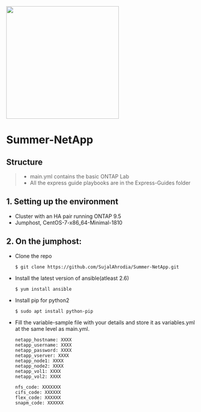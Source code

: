 <img src="http://www.freelogovectors.net/wp-content/uploads/2018/04/netapp-logo.png" width="300"> 

# Summer-NetApp 

## Structure

> * main.yml contains the basic ONTAP Lab
> * All the express guide playbooks are in the Express-Guides folder

## 1. Setting up the environment
  * Cluster with an HA pair running ONTAP 9.5
  * Jumphost, CentOS-7-x86_64-Minimal-1810
## 2. On the jumphost:
  * Clone the repo
    ```shell
    $ git clone https://github.com/SujalAhrodia/Summer-NetApp.git
    ```  
  * Install the latest version of ansible(atleast 2.6)
    ```shell
    $ yum install ansible
    ```
  * Install pip for python2 
    ```shell
    $ sudo apt install python-pip
    ```
  * Fill the variable-sample file with your details and store it as variables.yml at the same level as main.yml.
    ```shell
    netapp_hostname: XXXX
    netapp_username: XXXX
    netapp_password: XXXX
    netapp_vserver: XXXX
    netapp_node1: XXXX
    netapp_node2: XXXX
    netapp_vol1: XXXX
    netapp_vol2: XXXX

    nfs_code: XXXXXXX
    cifs_code: XXXXXX
    flex_code: XXXXXX
    snapm_code: XXXXXX
    ```

    
